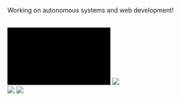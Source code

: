 Working on autonomous systems and web development!
<br />
<br />
<div class="row">
  <img src="https://github.com/winstxnhdw/AutoCarROS/blob/master/resources/gifs/1.gif?raw=true" width="46%" />
  <img src="https://github.com/winstxnhdw/AutoCarROS/blob/master/resources/gifs/2.gif?raw=true" width="46%" /> 
</div>
<div class="row">
  <img src="https://github.com/winstxnhdw/AutoCarROS/blob/master/resources/gifs/3.gif?raw=true" width="46%" />
  <img src="https://github.com/winstxnhdw/AutoCarROS/blob/master/resources/gifs/4.gif?raw=true" width="46%" /> 
</div>
